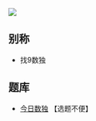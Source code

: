![](https://cn.sudoku.today/pic/04/search9/69755_58091.png)

## 别称
- 找9数独

## 题库
- [今日数独](https://cn.sudoku.today/g-search-9-sudoku/) 【选题不便】